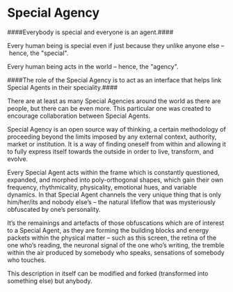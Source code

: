 Special Agency
=============

####Everybody is special and everyone is an agent.####

Every human being is special even if just because they unlike anyone else – hence, the "special".

Every human being acts in the world – hence, the "agency".

####The role of the Special Agency is to act as an interface that helps link Special Agents in their speciality.####

There are at least as many Special Agencies around the world as there are people, but there can be even more. This particular one was created to encourage collaboration between Special Agents.

Special Agency is an open source way of thinking, a certain methodology of proceeding beyond the limits imposed by any external context, authority, market or institution. It is a way of finding oneself from within and allowing it to fully express itself towards the outside in order to live, transform, and evolve.

Every Special Agent acts within the frame which is constantly questioned, expanded, and morphed into poly-orthogonal shapes, which gain their own frequency, rhythmicality, physicality, emotional hues, and variable dynamics. In that Special Agent channels the very unique thing that is only him/her/its and nobody else’s – the natural lifeflow that was mysteriously obfuscated by one’s personality.

It’s the remainings and artefacts of those obfuscations which are of interest to a Special Agent, as they are forming the building blocks and energy packets within the physical matter – such as this screen, the retina of the one who’s reading, the neuronal signal of the one who’s writing, the tremble within the air produced by somebody who speaks, sensations of somebody who touches.

This description in itself can be modified and forked (transformed into something else) but anybody.



